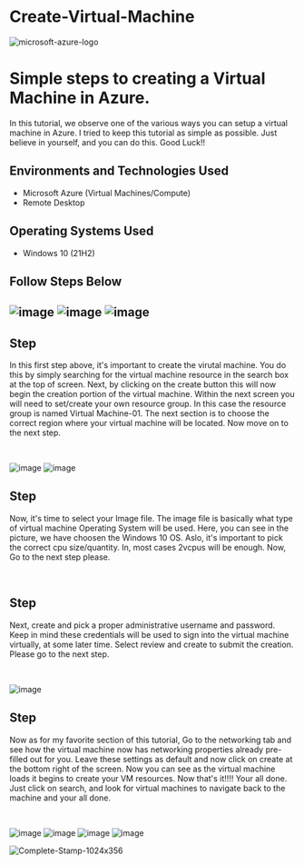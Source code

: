 # Create-Virtual-Machine


![microsoft-azure-logo](https://github.com/techwithterrence/Create-Virtual-Machine/assets/174138674/1cef1778-a096-4dbf-b304-503e97d71924)


<h1>Simple steps to creating a Virtual Machine in Azure.</h1>
In this tutorial, we observe one of the various ways you can setup a virtual machine in Azure.  I tried to keep
this tutorial as simple as possible.  Just believe in yourself, and you can do this. Good Luck!!<br />




<h2>Environments and Technologies Used</h2>

- Microsoft Azure (Virtual Machines/Compute)
- Remote Desktop


<h2>Operating Systems Used </h2>

- Windows 10 (21H2)





<h2> Follow Steps Below <h2>

![image](https://github.com/techwithterrence/Create-Virtual-Machine/assets/174138674/a5552d34-6a28-4469-9d84-352bbbde5123)
![image](https://github.com/techwithterrence/Create-Virtual-Machine/assets/174138674/cb5f2d5b-3da2-4a00-acc1-1f5ff725b0a7)
![image](https://github.com/techwithterrence/Create-Virtual-Machine/assets/174138674/33d9445c-3b15-49f7-8916-0ee9eafc1a75)





</p>
<p>
<h2> Step </h2>
    In this first step above, it's important to create the virutal machine.  You do this by simply searching for the virtual machine resource in the search box at the top of screen.  Next, by clicking on the create button this will now begin the creation portion of the virtual machine.  Within the next screen you will need to set/create your own resource group.  In this case the resource group is named Virtual Machine-01.  The next section is to choose the correct region where your virtual machine will be located.  Now move on to the next step.
</p>
<br />


![image](https://github.com/techwithterrence/Create-Virtual-Machine/assets/174138674/e6dc3284-2074-473b-94a0-d8b04cee34de)
![image](https://github.com/techwithterrence/Create-Virtual-Machine/assets/174138674/00b50431-b873-42ba-86b0-a8924a3c04cd)

</p>
<p>
<h2> Step </h2>
    Now, it's time to select your Image file.  The image file is basically what type of virtual machine Operating System will be used.  Here, you can see in the picture, we have choosen the Windows 10 OS.  Aslo, it's important to pick the correct cpu size/quantity.  In, most cases 2vcpus will be enough.  Now, Go to the next step please.
</p>
<br />



<p>
<h2> Step </h2>  
    Next, create and pick a proper administrative username and password.  Keep in mind these credentials will be used to sign into the virtual machine virtually, at some later time.  Select review and create to submit the creation.  Please go to the next step.
</p>
<br />


![image](https://github.com/techwithterrence/Create-Virtual-Machine/assets/174138674/021e3990-7e38-4eaa-8a09-fc2eda36dfe6)

</p>
<p>
<h2> Step </h2>  
    Now as for my favorite section of this tutorial, Go to the networking tab and see how the virtual machine now has networking properties already pre-filled out for you.  Leave these settings as default and now click on create at the bottom right of the screen.  Now you can see as the virtual machine loads it begins to create your VM resources.  Now that's it!!!!  Your all done.  Just click on search, and look for virtual machines to navigate back to the machine and your all done.
</p>
<br />


![image](https://github.com/techwithterrence/Create-Virtual-Machine/assets/174138674/b6c83bb0-f554-4b65-9962-cb7866c4439f)
![image](https://github.com/techwithterrence/Create-Virtual-Machine/assets/174138674/8037f1d2-917f-43ca-8ee3-dc24f85108e7)
![image](https://github.com/techwithterrence/Create-Virtual-Machine/assets/174138674/7fa52c6f-ba43-4d24-a3d4-c1f30482523d)
![image](https://github.com/techwithterrence/Create-Virtual-Machine/assets/174138674/fc89da4f-62ca-4d37-b7cc-17596f2c6558)




![Complete-Stamp-1024x356](https://github.com/techwithterrence/Create-Virtual-Machine/assets/174138674/93c8bc5f-ed26-4a0e-874b-e3f5f55bbc96)



